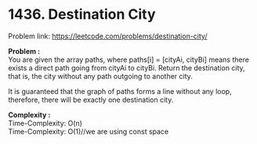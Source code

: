 # 1436. Destination City

Problem link: https://leetcode.com/problems/destination-city/

**Problem :**<br>
You are given the array paths, where paths[i] = [cityAi, cityBi] means there exists a direct path going from cityAi to cityBi. Return the destination city, that is, the city without any path outgoing to another city.<br>

It is guaranteed that the graph of paths forms a line without any loop, therefore, there will be exactly one destination city.<br>

**Complexity :**<br>
Time-Complexity: O(n)<br>
Time-Complexity: O(1)//we are using const space<br>
